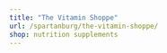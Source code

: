 ```yaml
---
title: "The Vitamin Shoppe"
url: /spartanburg/the-vitamin-shoppe/
shop: nutrition supplements
---
```

